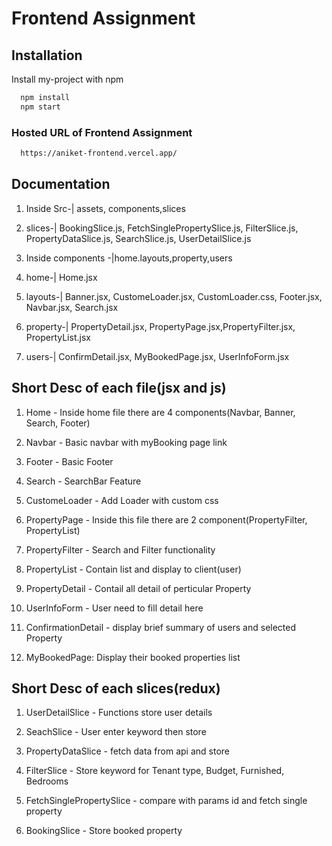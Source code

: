 
# Frontend Assignment



## Installation

Install my-project with npm

```bash
  npm install 
  npm start
```


    
### Hosted URL of Frontend Assignment


```bash
  https://aniket-frontend.vercel.app/
```


## Documentation


1. Inside Src-| assets, components,slices

2. slices-| BookingSlice.js, FetchSinglePropertySlice.js, FilterSlice.js, PropertyDataSlice.js, SearchSlice.js, UserDetailSlice.js

3. Inside components -|home.layouts,property,users

4. home-|
      Home.jsx

5. layouts-| Banner.jsx, CustomeLoader.jsx, CustomLoader.css, Footer.jsx, Navbar.jsx, Search.jsx


6. property-| PropertyDetail.jsx, PropertyPage.jsx,PropertyFilter.jsx, PropertyList.jsx

7. users-| ConfirmDetail.jsx, MyBookedPage.jsx, UserInfoForm.jsx

        


## Short Desc of each file(jsx and js)

1. Home - Inside home file there are 4 components(Navbar, Banner, Search, Footer) 

2. Navbar - Basic navbar with myBooking page link

3. Footer - Basic Footer

4. Search - SearchBar Feature

5. CustomeLoader - Add Loader with custom css

6. PropertyPage - Inside this file there are 2 component(PropertyFilter, PropertyList)

7. PropertyFilter - Search and Filter functionality

8. PropertyList - Contain list and display to client(user)

9. PropertyDetail - Contail all detail of perticular Property

10. UserInfoForm - User need to fill detail here

11. ConfirmationDetail - display brief summary of users and selected Property

12. MyBookedPage: Display their booked properties list


## Short Desc of each slices(redux)

1. UserDetailSlice - Functions store user details

2. SeachSlice - User enter keyword then store 

3. PropertyDataSlice - fetch data from api and store

4. FilterSlice - Store keyword for Tenant type, Budget, Furnished, Bedrooms

5. FetchSinglePropertySlice - compare with params id and fetch single property  

6. BookingSlice - Store booked property
